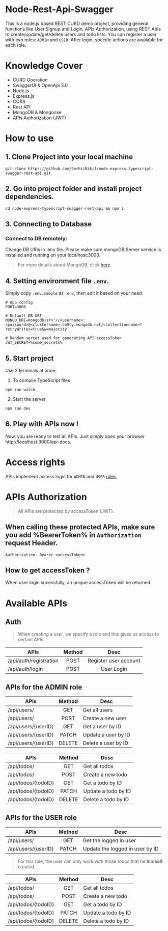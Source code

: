 # Node-Rest-Api-Swagger

This is a node.js based REST CURD demo project, providing general functions like User Signup and Login, APIs Authorization, using REST Apis to create/update/get/delete users and todo lists. You can register a user with two roles: `ADMIN` and `USER`. After login, specific actions are available for each role.
# Knowledge Cover

- CURD Operation
- SwaggerUI & OpenApi 3.0
- Node.js
- Express.js
- CORS
- Rest API
- MongoDB & Mongoose
- APIs Authorization (JWT)

# How to use

## 1. Clone Project into your local machine
```
git clone https://github.com/SerhiiNikif/node-express-typescript-swagger-rest-api.git
```

## 2. Go into project folder and install project dependencies.

```
cd node-express-typescript-swagger-rest-api && npm i
```

## 3. Connecting to Database

### Connect to DB remotely:

Change DB URIs in .env file.
Please make sure mongoDB Server service is installed and running on your localhost:3000.
> For more details about MongoDB, click [here](https://www.mongodb.com/).

## 4. Setting environment file `.env`.

Simply copy `.env.sample` as `.env`, then edit it based on your need.
```
# App config
PORT=3000

# Default DB URI
MONGO_URI=mongodb+srv://<username>:<password>@<clustername>.cm9ty.mongodb.net/<collectionname>?retryWrites=true&w=majority

# Random sercet used for generating API accessToken
JWT_SECRET=%some_secrets%

```

## 5. Start project

Use 2 terminals at once:
1. To compile TypeScript files
```
npm run watch
```
2. Start the server
```
npm run dev
```

## 6. Play with APIs now !
Now, you are ready to test all APIs.
Just simply open your browser http://localhost:3000/api-docs.

# Access rights

APIs implement access logic for `ADMIN` and `USER` [roles](#table)

# APIs Authorization

> All APIs are protected by accessToken (JWT).

## When calling these protected APIs, make sure you add %BearerToken% in `Authorization` request Header.

```
Authorization: Bearer <accessToken>
```

## How to get accessToken ?

When user login sucessfully, an unique accessToken will be returned.

# Available APIs

## Auth
> When creating a user, we specify a role and this gives us access to certain APIs.

| APIs                   | Method |         Desc          |
| ---------------------- | :----: | :-------------------: |
| /api/auth/registration |  POST  | Register user account |
| /api/auth/login        |  POST  |      User Login       |

<a id="table"></a>
## APIs for the ADMIN role

| APIs                 | Method  |         Desc           |
| -------------------- | :-----: | ---------------------- |
| /api/users/          |  GET    | Get all users          |
| /api/users/          |  POST   | Create a new user      |
| /api/users/{userID}  |  GET    | Get a user by ID       |
| /api/users/{userID}  |  PATCH  | Update a user by ID    |
| /api/users/{userID}  |  DELETE | Delete a user by ID    |

| APIs                 | Method  |         Desc           |
| -------------------- | :-----: | ---------------------- |
| /api/todos/          |  GET    | Get all todos          |
| /api/todos/          |  POST   | Create a new todo      |
| /api/todos/{todoID}  |  GET    | Get a todo by ID       |
| /api/todos/{todoID}  |  PATCH  | Update a todo by ID    |
| /api/todos/{todoID}  |  DELETE | Delete a todo by ID    |

## APIs for the USER role

| APIs                 | Method  |         Desc                     |
| -------------------- | :-----: | -------------------------------- |
| /api/users/          |  GET    | Get the logged in user           |
| /api/users/{userID}  |  PATCH  | Update the logged in user by ID  |

> For this role, the user can only work with those todos that he __himself__ created.

| APIs                 | Method  |         Desc        |
| -------------------- | :-----: | ------------------- |
| /api/todos/          |  GET    | Get all todos       |
| /api/todos/          |  POST   | Create a new todo   |
| /api/todos/{todoID}  |  GET    | Get a todo by ID    |
| /api/todos/{todoID}  |  PATCH  | Update a todo by ID |
| /api/todos/{todoID}  |  DELETE | Delete a todo by ID |
